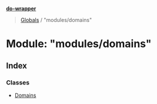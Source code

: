 **[do-wrapper](../README.md)**

> [Globals](../globals.md) / "modules/domains"

# Module: "modules/domains"

## Index

### Classes

* [Domains](../classes/_modules_domains_.domains.md)
